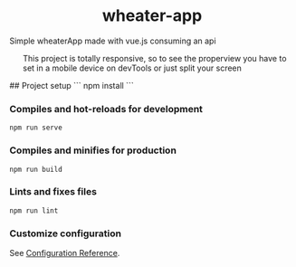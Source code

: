 <h1 align="center">wheater-app</h1>
<p>Simple wheaterApp made with vue.js consuming an api</p>
<ul>This project is totally responsive, so to see the properview you have to set in a mobile device on devTools or just split your screen</ul>
## Project setup
```
npm install
```

### Compiles and hot-reloads for development
```
npm run serve
```

### Compiles and minifies for production
```
npm run build
```

### Lints and fixes files
```
npm run lint
```

### Customize configuration
See [Configuration Reference](https://cli.vuejs.org/config/).
